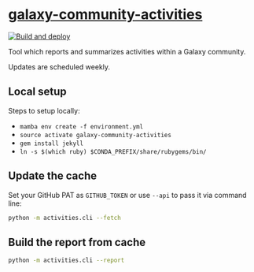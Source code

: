 # [galaxy-community-activities]()

[![Build and deploy](https://github.com/kostrykin/galaxy-community-activities/actions/workflows/build.yml/badge.svg)](https://github.com/kostrykin/galaxy-community-activities/actions/workflows/build.yml)

Tool which reports and summarizes activities within a Galaxy community.

Updates are scheduled weekly.

## Local setup

Steps to setup locally:
- `mamba env create -f environment.yml`
- `source activate galaxy-community-activities`
- `gem install jekyll`
- `ln -s $(which ruby) $CONDA_PREFIX/share/rubygems/bin/`

## Update the cache

Set your GitHub PAT as `GITHUB_TOKEN` or use `--api` to pass it via command line: 
```bash
python -m activities.cli --fetch
```

## Build the report from cache

```bash
python -m activities.cli --report
```
